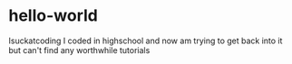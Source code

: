 # hello-world
Isuckatcoding
I coded in highschool and now am trying to get back into it but
can't find any worthwhile tutorials
